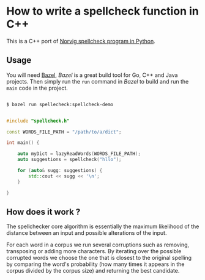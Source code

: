 # How to write a spellcheck function in C++

This is a C++ port of [Norvig spellcheck program in Python](http://norvig.com/spell-correct.html).

## Usage

You will need [Bazel](https://bazel.build), _Bazel_ is a great build tool for Go, C++ and Java projects.
Then simply run the `run` command in _Bazel_ to build and run the `main` code in the project.

```sh

$ bazel run spellecheck:spellcheck-demo

```

```cpp

#include "spellcheck.h"

const WORDS_FILE_PATH = "/path/to/a/dict";

int main() {

    auto myDict = lazyReadWords(WORDS_FILE_PATH);
    auto suggestions = spellcheck("hllo");

    for (auto& sugg: suggestions) {
        std::cout << sugg << '\n';
    }

}

```

## How does it work ?

The spellchecker core algorithm is essentially the maximum likelihood of the distance between
an input and possible alterations of the input.

For each word in a corpus we run several corruptions such as removing, transposing or adding more characters.
By iterating over the possible corrupted words we choose the one that is closest to the original spelling
by comparing the word's probability (how many times it appears in the corpus divided by the corpus size)
and returning the best candidate.
